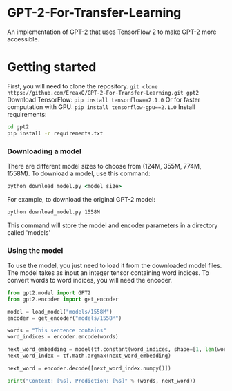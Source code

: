 # GPT-2-For-Transfer-Learning
An implementation of GPT-2 that uses TensorFlow 2 to make GPT-2 more accessible.

# Getting started
First, you will need to clone the repository.
`git clone https://github.com/EreaxQ/GPT-2-For-Transfer-Learning.git gpt2`
Download TensorFlow:
`pip install tensorflow==2.1.0`
Or for faster computation with GPU:
`pip install tensorflow-gpu==2.1.0`
Install requirements:
```cmd
cd gpt2
pip install -r requirements.txt
```
### Downloading a model
There are different model sizes to choose from (124M, 355M, 774M, 1558M).
To download a model, use this command:
```cmd
python download_model.py <model_size>
```
For example, to download the original GPT-2 model:
```cmd
python download_model.py 1558M
```
This command will store the model and encoder parameters in a directory called 'models'

### Using the model
To use the model, you just need to load it from the downloaded model files. The model takes as input an integer tensor containing word indices. To convert words to word indices, you will need the encoder.
```python
from gpt2.model import GPT2
from gpt2.encoder import get_encoder

model = load_model("models/1558M")
encoder = get_encoder("models/1558M")

words = "This sentence contains"
word_indices = encoder.encode(words)

next_word_embedding = model(tf.constant(word_indices, shape=[1, len(word_indices)], dtype=tf.int32))
next_word_index = tf.math.argmax(next_word_embedding)

next_word = encoder.decode([next_word_index.numpy()])

print("Context: [%s], Prediction: [%s]" % (words, next_word))
